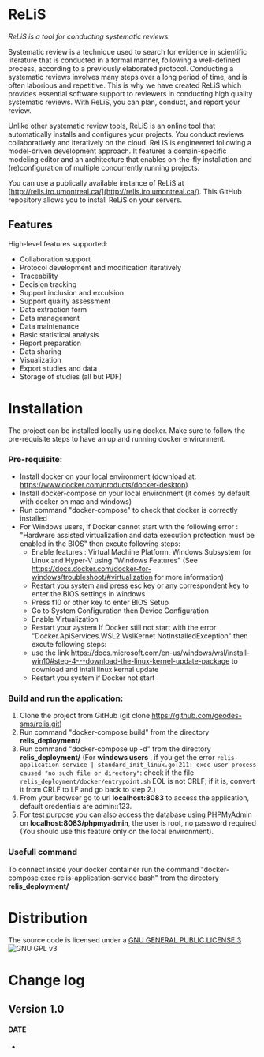 # ReLiS

*ReLiS is a tool for conducting systematic reviews.*

Systematic review is a technique used to search for evidence in scientific literature that is conducted in a formal manner, following a well-defined process, according to a previously elaborated protocol. Conducting a systematic reviews involves many steps over a long period of time, and is often laborious and repetitive. This is why we have created ReLiS which provides essential software support to reviewers in conducting high quality systematic reviews. With ReLiS, you can plan, conduct, and report your review. 

Unlike other systematic review tools, ReLiS is an online tool that automatically installs and configures your projects. You conduct reviews collaboratively and iteratively on the cloud. ReLiS is engineered following a model-driven development approach. It features a domain-specific modeling editor and an architecture that enables on-the-fly installation and (re)configuration of multiple concurrently running projects.

You can use a publically available instance of ReLiS at [http://relis.iro.umontreal.ca/](http://relis.iro.umontreal.ca/). This GitHub repository allows you to install ReLiS on your servers.

## Features
High-level features supported:
- Collaboration support
- Protocol development and modification iteratively
- Traceability
- Decision tracking
- Support inclusion and exculsion
- Support quality assessment
- Data extraction form
- Data management
- Data maintenance
- Basic statistical analysis
- Report preparation
- Data sharing
- Visualization
- Export studies and data
- Storage of studies (all but PDF)

# Installation
The project can be installed locally using docker. Make sure to follow the pre-requisite steps to have an up and running docker environment.

### Pre-requisite:
- Install docker on your local environment (download at: https://www.docker.com/products/docker-desktop)
- Install docker-compose on your local environment (it comes by default with docker on mac and windows)
- Run command "docker-compose" to check that docker is correctly installed
- For Windows users, if Docker cannot start with the following error : 
  "Hardware assisted virtualization and data execution protection must be enabled in the BIOS" then excute following steps:
  - Enable features : Virtual Machine Platform, Windows Subsystem for Linux and Hyper-V using "Windows Features"
    (See https://docs.docker.com/docker-for-windows/troubleshoot/#virtualization for more information)
  - Restart you system and press esc key or any correspondent key to enter the BIOS settings in windows 
  - Press f10 or other key to enter BIOS Setup
  - Go to System Configuration then Device Configuration 
  - Enable Virtualization 
  - Restart your aystem
  If Docker still not start with the error "Docker.ApiServices.WSL2.WslKernet NotInstalledException" then excute following steps:
  - use the link https://docs.microsoft.com/en-us/windows/wsl/install-win10#step-4---download-the-linux-kernel-update-package to download and intall linux kernal update 
  - Restart you system if Docker not start 

### Build and run the application:
1. Clone the project from GitHub (git clone https://github.com/geodes-sms/relis.git)
2. Run command "docker-compose build" from the directory **relis_deployment/**
3. Run command "docker-compose up -d" from the directory **relis_deployment/**
(For **windows users** , if you get the error ``relis-application-service | standard_init_linux.go:211: exec user process caused "no such file or directory"``: check if the file ``relis_deployment/docker/entrypoint.sh`` EOL is not CRLF;  if it is, convert it from CRLF to LF and go back to step 2.)
4. From your browser go to url **localhost:8083** to access the application, default credentials  are admin::123.
5. For test purpose you can also access the database using PHPMyAdmin on **localhost:8083/phpmyadmin**, the user is root, no password required (You should use this feature only on the local environment).

### Usefull command
To connect inside your docker container run the command "docker-compose exec relis-application-service bash" from the directory **relis_deployment/**


# Distribution


The source code is licensed under a [GNU GENERAL PUBLIC LICENSE 3](https://www.gnu.org/copyleft/gpl.html) ![GNU GPL v3](https://img.shields.io/badge/license-GPLv3-blue.svg)

# Change log
## Version 1.0
#### DATE
- 
